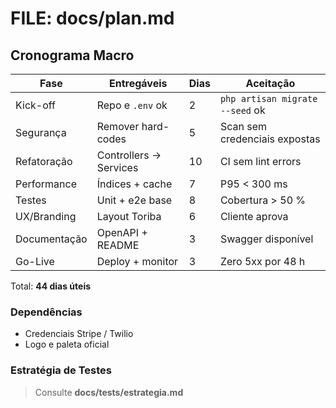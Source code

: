  # FILE: docs/plan.md
## Cronograma Macro
| Fase | Entregáveis | Dias | Aceitação |
|------|-------------|------|-----------|
| Kick-off | Repo e `.env` ok | 2 | `php artisan migrate --seed` ok |
| Segurança | Remover hard-codes | 5 | Scan sem credenciais expostas |
| Refatoração | Controllers → Services | 10 | CI sem lint errors |
| Performance | Índices + cache | 7 | P95 < 300 ms |
| Testes | Unit + e2e base | 8 | Cobertura > 50 % |
| UX/Branding | Layout Toriba | 6 | Cliente aprova |
| Documentação | OpenAPI + README | 3 | Swagger disponível |
| Go-Live | Deploy + monitor | 3 | Zero 5xx por 48 h |

Total: **44 dias úteis**

### Dependências
- Credenciais Stripe / Twilio
- Logo e paleta oficial

### Estratégia de Testes
> Consulte **docs/tests/estrategia.md**
